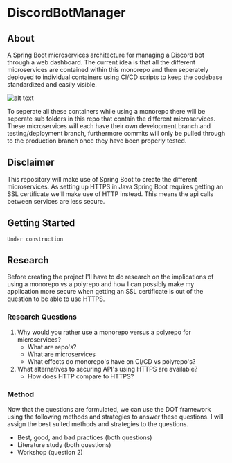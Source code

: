 # DiscordBotManager
## About

A Spring Boot microservices architecture for managing a Discord bot through a web dashboard. The current idea is that all the different microservices are contained within this monorepo and then seperately deployed to individual containers using CI/CD scripts to keep the codebase standardized and easily visible.

![alt text](https://github.com/FHICT-S-Owen/S3-IPS-DOCS/blob/main/Container%20diagram.jpg?raw=true)

To seperate all these containers while using a monorepo there will be seperate sub folders in this repo that contain the different microservices. These microservices will each have their own development branch and testing/deployment branch, furthermore commits will only be pulled through to the production branch once they have been properly tested.

## Disclaimer

This repository will make use of Spring Boot to create the different microservices. As setting up HTTPS in Java Spring Boot requires getting an SSL certificate we'll make use of HTTP instead. This means the api calls between services are less secure.

## Getting Started

```console
Under construction
```

## Research

Before creating the project I'll have to do research on the implications of using a monorepo vs a polyrepo and how I can possibly make my application more secure when getting an SSL certificate is out of the question to be able to use HTTPS.

### Research Questions
1. Why would you rather use a monorepo versus a polyrepo for microservices?
    * What are repo's?
    * What are microservices
    * What effects do monorepo's have on CI/CD vs polyrepo's?
2. What alternatives to securing API's using HTTPS are available?
    * How does HTTP compare to HTTPS?

### Method
Now that the questions are formulated, we can use the DOT framework using the following methods and strategies to answer
these questions. I will assign the best suited methods and strategies to the questions.
- Best, good, and bad practices (both questions)
- Literature study (both questions)
- Workshop (question 2)
